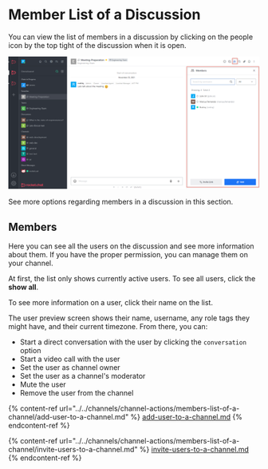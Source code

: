 # Member List of a Discussion

You can view the list of members in a discussion by clicking on the people icon by the top tight of the discussion when it is open.

![](<../../../../../.gitbook/assets/image (662).png>)

See more options regarding members in a discussion in this section.

## Members

Here you can see all the users on the discussion and see more information about them. If you have the proper permission, you can manage them on your channel.

At first, the list only shows currently active users. To see all users, click the **show all**.

To see more information on a user, click their name on the list.

The user preview screen shows their name, username, any role tags they might have, and their current timezone. From there, you can:

* Start a direct conversation with the user by clicking the `conversation` option
* Start a video call with the user
* Set the user as channel owner
* Set the user as a channel's moderator
* Mute the user
* Remove the user from the channel



{% content-ref url="../../channels/channel-actions/members-list-of-a-channel/add-user-to-a-channel.md" %}
[add-user-to-a-channel.md](../../channels/channel-actions/members-list-of-a-channel/add-user-to-a-channel.md)
{% endcontent-ref %}

{% content-ref url="../../channels/channel-actions/members-list-of-a-channel/invite-users-to-a-channel.md" %}
[invite-users-to-a-channel.md](../../channels/channel-actions/members-list-of-a-channel/invite-users-to-a-channel.md)
{% endcontent-ref %}
